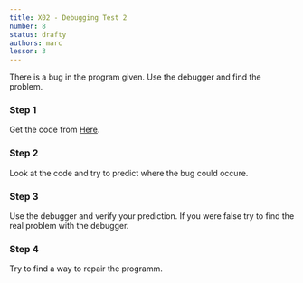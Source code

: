 ```yaml
---
title: X02 - Debugging Test 2
number: 8
status: drafty
authors: marc
lesson: 3
---
```


There is a bug in the program given. Use the debugger and find the problem.

### Step 1

Get the code from [Here](https://github.com/satkowski/csharp-solutions/tree/master/lesson_03/X02_debugging_test_2/ExerciseSolution).

### Step 2

Look at the code and try to predict where the bug could occure.

### Step 3

Use the debugger and verify your prediction. If you were false try to find the real problem with the debugger.

### Step 4

Try to find a way to repair the programm.